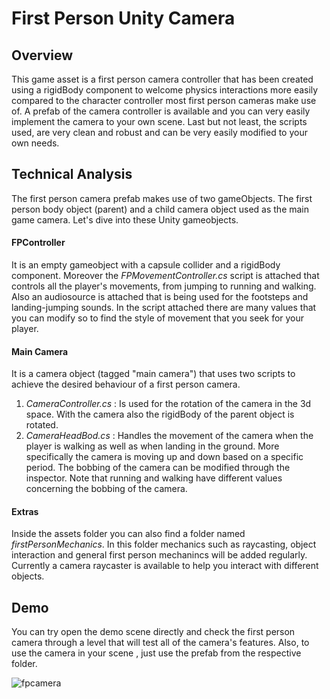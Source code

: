 # First Person Unity Camera

## Overview
This game asset is a first person camera controller that has been created using a rigidBody component to welcome physics interactions more easily compared to the character controller most first person cameras make use of. A prefab of the camera controller is available and you can very easily implement the camera to your own scene. Last but not least, the scripts used, are very clean and robust and can be very easily modified to your own needs.

## Technical Analysis
The first person camera prefab makes use of two gameObjects. The first person body object (parent) and a child camera object used as the main game camera. Let's dive into these Unity gameobjects.

#### FPController
It is an empty gameobject with a capsule collider and a rigidBody component. Moreover the _FPMovementController.cs_ script is attached that controls all the player's movements, from jumping to running and walking. Also an audiosource is attached that is being used for the footsteps and landing-jumping sounds.
In the script attached there are many values that you can modify so to find the style of movement that you seek for your player.

#### Main Camera
It is a camera object (tagged "main camera") that uses two scripts to achieve the desired behaviour of a first person camera.
1. _CameraController.cs_ : Is used for the rotation of the camera in the 3d space. With the camera also the rigidBody of the parent object is rotated.
2. _CameraHeadBod.cs_ : Handles the movement of the camera when the player is walking as well as when landing in the ground. More specifically the camera is moving up and down based on a specific period. The bobbing of the camera can be modified through the inspector. Note that running and walking have different values concerning the bobbing of the camera.

#### Extras
Inside the assets folder you can also find a folder named _firstPersonMechanics_. In this folder mechanics such as raycasting, object interaction and general first person mechanincs will be added regularly. Currently a camera raycaster is available to help you interact with different objects.

## Demo
You can try open the demo scene directly and check the first person camera through a level that will test all of the camera's features. Also, to use the camera in your scene , just use the prefab from the respective folder.

![fpcamera](https://user-images.githubusercontent.com/15057375/43147725-5aaebe48-8f6c-11e8-8213-bf61708ec883.gif)


